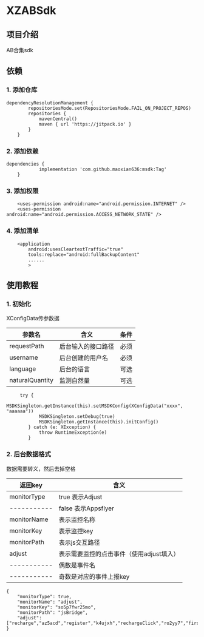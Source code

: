 # XZABSdk

## 项目介绍
AB合集sdk

## 依赖

### 1. 添加仓库  
```
dependencyResolutionManagement {
		repositoriesMode.set(RepositoriesMode.FAIL_ON_PROJECT_REPOS)
		repositories {
			mavenCentral()
			maven { url 'https://jitpack.io' }
		}
	}
```
### 2. 添加依赖
```
dependencies {
	        implementation 'com.github.maoxian636:msdk:Tag'
	}   
```
### 3. 添加权限
```
    <uses-permission android:name="android.permission.INTERNET" />
    <uses-permission android:name="android.permission.ACCESS_NETWORK_STATE" />
```
### 4. 添加清单
```
    <application
        android:usesCleartextTraffic="true"
        tools:replace="android:fullBackupContent"
        ......
        >
```

## 使用教程

### 1. 初始化
XConfigData传参数据

| 参数名             | 含义              | 条件 |
|-----------------|-----------------|----|
| requestPath     | 后台输入的接口路径     |  必须  |
| username        | 后台创建的用户名      | 必须   |
| language        | 后台的语言         |  可选  |
| naturalQuantity | 监测自然量         | 可选  |
```
     try {
            MSDKSingleton.getInstance(this).setMSDKConfig(XConfigData("xxxx", "aaaaaa"))
            MSDKSingleton.setDebug(true)
            MSDKSingleton.getInstance(this).initConfig()
        } catch (e: XException) {
            throw RuntimeException(e)
        }
```
### 2. 后台数据格式
数据需要转义，然后去掉空格

| 返回key      | 含义                      |
|--------------|-------------------------|
| monitorType  | true 表示Adjust           |
| ----------- | false 表示Appsflyer       |
| monitorName | 表示监控名称                  |
| monitorKey  | 表示监控key                 |
| monitorPath | 表示js交互路径                |
| adjust      | 表示需要监控的点击事件（使用adjust填入） |
|----------- | 偶数是事件名                  |
| ----------- | 奇数是对应的事件上报key           |
```
{
	"monitorType": true,
	"monitorName": "adjust",
	"monitorKey": "so5p7fwr25mo",
	"monitorPath": "jsBridge",
	"adjust": ["recharge","az5acd","register","k4ujxh","rechargeClick","ro2yy7","firstrecharge","gpe2wi"]
}
```